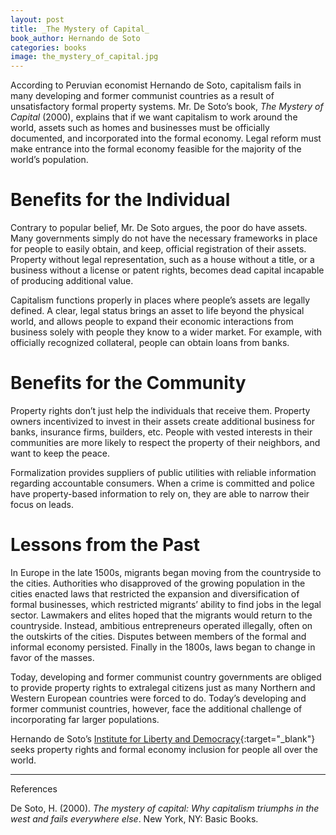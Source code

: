 ```yaml
---
layout: post
title: _The Mystery of Capital_
book_author: Hernando de Soto
categories: books
image: the_mystery_of_capital.jpg
---
```


According to Peruvian economist Hernando de Soto, capitalism fails in many developing and former communist countries as a result of unsatisfactory formal property systems. Mr. De Soto’s book, _The Mystery of Capital_ (2000), explains that if we want capitalism to work around the world, assets such as homes and businesses must be officially documented, and incorporated into the formal economy. Legal reform must make entrance into the formal economy feasible for the majority of the world’s population.

# Benefits for the Individual

Contrary to popular belief, Mr. De Soto argues, the poor do have assets. Many governments simply do not have the necessary frameworks in place for people to easily obtain, and keep, official registration of their assets. Property without legal representation, such as a house without a title, or a business without a license or patent rights, becomes dead capital incapable of producing additional value.

Capitalism functions properly in places where people’s assets are legally defined. A clear, legal status brings an asset to life beyond the physical world, and allows people to expand their economic interactions from business solely with people they know to a wider market. For example, with officially recognized collateral, people can obtain loans from banks.

# Benefits for the Community

Property rights don’t just help the individuals that receive them. Property owners incentivized to invest in their assets create additional business for banks, insurance firms, builders, etc. People with vested interests in their communities are more likely to respect the property of their neighbors, and want to keep the peace.

Formalization provides suppliers of public utilities with reliable information regarding accountable consumers. When a crime is committed and police have property-based information to rely on, they are able to narrow their focus on leads.

# Lessons from the Past

In Europe in the late 1500s, migrants began moving from the countryside to the cities. Authorities who disapproved of the growing population in the cities enacted laws that restricted the expansion and diversification of formal businesses, which restricted migrants’ ability to find jobs in the legal sector. Lawmakers and elites hoped that the migrants would return to the countryside. Instead, ambitious entrepreneurs operated illegally, often on the outskirts of the cities. Disputes between members of the formal and informal economy persisted. Finally in the 1800s, laws began to change in favor of the masses.

Today, developing and former communist country governments are obliged to provide property rights to extralegal citizens just as many Northern and Western European countries were forced to do. Today’s developing and former communist countries, however, face the additional challenge of incorporating far larger populations.

Hernando de Soto’s [Institute for Liberty and Democracy][1]{:target="_blank"} seeks property rights and formal economy inclusion for people all over the world.

---
References

De Soto, H. (2000). _The mystery of capital: Why capitalism triumphs in the west
and fails everywhere else_. New York, NY: Basic Books.

[1]: https://www.ild.org.pe/

